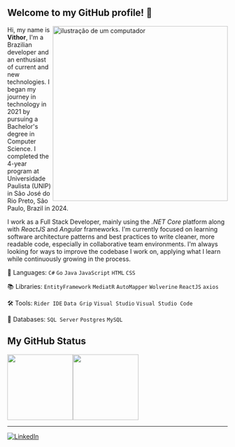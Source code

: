 ## Welcome to my GitHub profile! 👋

<img src="https://raw.githubusercontent.com/MicaelliMedeiros/micaellimedeiros/master/image/computer-illustration.png" alt="ilustração de um computador" min-width="400px" max-width="400px" width="400px" align="right">

<p align="left"> 
  Hi, my name is <b>Vithor</b>, I'm a Brazilian developer and an enthusiast of current and new technologies. I began my journey in technology in 2021 by pursuing a Bachelor's degree in Computer Science. I completed the 4-year program at Universidade Paulista (UNIP) in São José do Rio Preto, São Paulo, Brazil in 2024.
  
  I work as a Full Stack Developer, mainly using the <i>.NET Core</i> platform along with <i>ReactJS</i> and <i>Angular</i> frameworks.
  I'm currently focused on learning software architecture patterns and best practices to write cleaner, more readable code, especially in collaborative team environments. 
  I'm always looking for ways to improve the codebase I work on, applying what I learn while continuously growing in the process.
</p>

<p align="left">
  🦄 Languages: <code>C#</code> <code>Go</code> <code>Java</code> <code>JavaScript</code> <code>HTML</code> <code>CSS</code>
</p>

<p align="left">
  📚 Libraries: <code>EntityFramework</code> <code>MediatR</code> <code>AutoMapper</code> <code>Wolverine</code> <code>ReactJS</code> <code>axios</code>
</p>

<p align="left">
  🛠️ Tools: <code>Rider IDE</code> <code>Data Grip</code> <code>Visual Studio</code> <code>Visual Studio Code</code>
</p>

<p align="left">
   🎲 Databases: <code>SQL Server</code> <code>Postgres</code> <code>MySQL</code>
</p>

## My GitHub Status

<div style="display: flex">
  <img height=150 align="center" src="https://github-readme-stats-eight-theta.vercel.app/api?username=bettercallvithor&show_icons=true&theme=radical&include_all_commits=true&count_private=true&hide_border=true" />
  <img height=150 align="center" src="https://github-readme-stats.vercel.app/api/top-langs/?username=bettercallvithor&layout=compact&theme=radical&hide_border=true" />
</div>

---

<p align="left">
  <a href="https://www.linkedin.com/in/vithor-tinti/" title="LinkedIn" target="_blank">
    <img src="https://img.shields.io/badge/-LinkedIn-0e76a8" alt="LinkedIn"/>
  </a>
</p>
